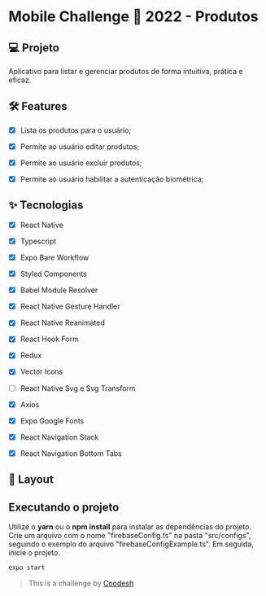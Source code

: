 # Mobile Challenge 🏅 2022 - Produtos

## 💻 Projeto
Aplicativo para listar e gerenciar produtos de forma intuitiva, prática e eficaz.


## :hammer_and_wrench: Features 

-   [X] Lista os produtos para o usuário;
-   [X] Permite ao usuário editar produtos;
-   [X] Permite ao usuário excluir produtos;
-   [X] Permite ao usuário habilitar a autenticação biométrica;


## ✨ Tecnologias

-   [X] React Native
-   [X] Typescript
-   [X] Expo Bare Workflow
-   [X] Styled Components
-   [X] Babel Module Resolver
-   [X] React Native Gesture Handler
-   [X] React Native Reanimated
-   [X] React Hook Form
-   [X] Redux
-   [X] Vector Icons
-   [ ] React Native Svg e Svg Transform
-   [X] Axios
-   [X] Expo Google Fonts
-   [X] React Navigation Stack
-   [X] React Navigation Bottom Tabs


## 🔖 Layout



## Executando o projeto

Utilize o **yarn** ou o **npm install** para instalar as dependências do projeto.
Crie um arquivo com o nome "firebaseConfig.ts" na pasta "src/configs", seguindo o exemplo do arquivo "firebaseConfigExample.ts".
Em seguida, inicie o projeto.

```cl
expo start
```


>  This is a challenge by [Coodesh](https://coodesh.com/)